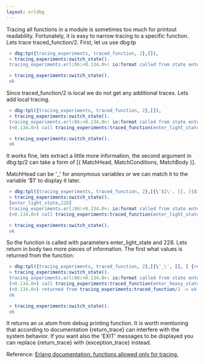 ```yaml
---
layout: erldbg
---
```

Tracing all functions in a module is sometimes too much for printout readability.
Fortunately, it is easy to narrow tracing to a specific function. Lets trace <bold>traced_function/2</bold>. First, let us use <bold>dbg:tp</bold>
```erlang
 > dbg:tp({tracing_experiments, traced_function, 2},[]),
 > tracing_experiments:switch_state().
 tracing_experiments.erl:86:<0.134.0>: io:format called from state enter_heavy_state number 49
```

```erlang
 > tracing_experiments:switch_state().
 ok
```

Since <bold>traced_function/2</bold> is local we do not get any additional traces. Lets add local tracing.
```erlang
 > dbg:tpl({tracing_experiments, traced_function, 2},[]),
 > tracing_experiments:switch_state().
 tracing_experiments.erl:86:<0.134.0>: io:format called from state enter_light_state number 108
 (<0.134.0>) call tracing_experiments:traced_function(enter_light_state,108)
```

```erlang
 > tracing_experiments:switch_state().
 ok
```
It works fine, lets extract a little more information, 
the second argument in <bold>dbg:tp/2</bold> can take a form of <bold>[{ MatchHead, MatchConditions, MatchBody }]</bold>.

MatchHead can be \'_\' for anonymous variables or we can match it to the variable \'$1\' to display it later.

```erlang
 > dbg:tpl({tracing_experiments, traced_function, 2},[{\'$1\', [], [{display, \'$1\'}]}]),
 > tracing_experiments:switch_state().
 [enter_light_state,228]
 tracing_experiments.erl:86:<0.134.0>: io:format called from state enter_light_state number 228
 (<0.134.0>) call tracing_experiments:traced_function(enter_light_state,228)
```

```erlang
 > tracing_experiments:switch_state().
 ok
```

So the function is called with parameters enter_light_state and 228.
Lets return in body two more pieces of information.
The first what values is returned from the function:

```erlang
 > dbg:tpl({tracing_experiments, traced_function, 2},[{\'_\', [], [ {return_trace}]}]),
 > tracing_experiments:switch_state().
 tracing_experiments.erl:86:<0.134.0>: io:format called from state enter_heavy_state number 5
 (<0.134.0>) call tracing_experiments:traced_function(enter_heavy_state,5)
 (<0.134.0>) returned from tracing_experiments:traced_function/2 -> ok
 ok
```

```erlang
 > tracing_experiments:switch_state().
 ok
```
It returns an `ok` atom from debug printing function. 
It is worth mentioning that according to documentation <bold>{return_trace}</bold> can
interfere with the system behavior.
If you want also the <bold>\'EXIT\'</bold> messages to be displayed you can replace <bold>{return_trace} </bold> with <bold>{exception_trace} </bold> instead.

Reference: [Erlang documentation: functions allowed only for tracing.](http://erlang.org/doc/apps/erts/match_spec.html#functions-allowed-only-for-tracing)

